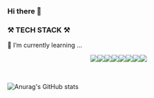 ### Hi there 👋
### ⚒ TECH STACK ⚒
  🌱 I’m currently learning ...
  <!--
  **yurim22/yurim22** is a ✨ _special_ ✨ repository because its `README.md` (this file) appears on your GitHub profile.

  Here are some ideas to get you started:

  - 🔭 I’m currently working on ...
  - 🌱 I’m currently learning ...
  - 👯 I’m looking to collaborate on ...
  - 🤔 I’m looking for help with ...
  - 💬 Ask me about ...
  - 📫 How to reach me: ...
  - 😄 Pronouns: ...
  - ⚡ Fun fact: ...
  -->
  <div style="display:flex; align-items:center; justify-content:center; align: center">
    <img src="https://img.shields.io/badge/Javascript-f4a261?style=flat-square&logo=Javascript&logoColor=white"/>
    <img src="https://img.shields.io/badge/Typescript-3766AB?style=flat-square&logo=Typescript&logoColor=white"/>
    <img src="https://img.shields.io/badge/Angular-DD0031?style=flat-square&logo=Angular&logoColor=white"/>
    <img src="https://img.shields.io/badge/React-61DAFB?style=flat-square&logo=React&logoColor=white"/>
    <img src="https://img.shields.io/badge/RxJS-B7178C?style=flat-square&logo=ReactiveX&logoColor=white"/>
    <img src="https://img.shields.io/badge/NestJS-E0234E?style=flat-square&logo=NestJS&logoColor=white"/>
    <img src="https://img.shields.io/badge/GraphQL-E434AA?style=flat-square&logo=GraphQL&logoColor=white"/>
    <img src="https://img.shields.io/badge/Prisma-2D3748?style=flat-square&logo=Prisma&logoColor=white"/>
  </div>
<br/>
<br/>

![Anurag's GitHub stats](https://github-readme-stats.vercel.app/api?username=yurim22&hide=contribs,prs&show_icons=true&theme=radical)
